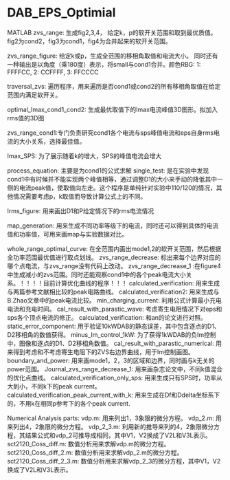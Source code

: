 # DAB_EPS_Optimial
MATLAB
zvs_range: 生成fig2,3,4， 给定k，p的软开关范围和取到最优质值。fig2为cond2，fig3为cond1，fig4为合并起来的软开关范围。

zvs_range_figure: 给定k或p，生成全范围的移相角取值和电流大小。 同时还有一种输出是以角度（乘180度）表示，将small与cond1合并。颜色RBG: 1: FFFFCC, 2: CCFFFF, 3: FFCCCC

traversal_zvs: 遍历程序，用来遍历是否cond1或cond2的所有移相角取值在给定范围内满足软开关。

optimal_Imax_cond1_cond2: 生成最优取值下的Imax电流峰值3D图形。拟加入rms值的3D图

zvs_range_cond1:专门负责研究cond1各个电流与sps峰值电流和eps自身rms电流的大小关系，选择最佳值。

Imax_SPS: 为了展示随着k的增大，SPS的峰值电流会增大

process_equation: 主要是为cond1的公式求解
single_test: 是在实验中发现cond1中有时候并不能实现两个峰值相等，通过调整D1的大小来手动的降低其中一侧的电流peak值，使取值向左走。这个程序是单纯针对实验中110/120的情况，其他情况需要考虑p，k取值而导致计算公式上的不同。

Irms_figure: 用来画出D1和P给定情况下的rms电流情况

map_generation: 用来生成不同功率等级下的电流，同时还可以得到具体的电流值和功率值，可用来画map与实验数据对比。

whole_range_optimal_curve: 在全范围内画出mode1,2的软开关范围，然后根据全功率范围最优值进行取点划线。
zvs_range_decrease: 标出来每个边界对应的哪个点电流，与zvs_range没有代码上改动。
zvs_range_decrease_1 :在figure4中生成减小的zvs范围。同时还能观察cond1中的各个peak电流大小关系。！！！！目前计算优化曲线的程序！！！
calculated_verification: 用来生成与两篇参考文献相比较的peak电路曲线。
calculated_verification2: 用来生成与B.Zhao文章中的peak电流比较。
min_charging_current: 利用公式计算最小充电电流和充电时间。
cal_result_with_parastic_wave: 考虑寄生电阻情况下对eps和sps各个顶点电流的修正。
calculated_verification: 和an的论文进行对照。
static_error_component: 用于验证10kWDAB的静态误差，其中包含逐点的D1、D2移相角的数值获得。
minus_Im_control_1kW: 为了获得1kWDAB的负Im控制中，图像和逐点的D1、D2移相角数值。
cal_result_with_parastic_numerical: 用来得到考虑和不考虑寄生电阻下的ZVS右边界曲线，用于Im控制画图。
boundary_and_power: 用来画mode1，2，3的区域和边界，同时画与k无关的power范围。
Journal_zvs_range_decrease_1: 用来画杂志论文中，不同k值混合的优化点曲线。
calculated_verification_only_sps: 用来生成只有SPS时，功率从大到小，不同k下的peak current。
calculated_verification_peak_current_with_k: 用来生成在Df和Ddelta坐标系下的，不用k在相同p参考下的各个peak current.

Numerical Analysis parts:
vdp.m: 用来列出1，3象限的微分方程。
vdp_2.m: 用来列出4，2象限的微分方程。
vdp_2_3.m: 利用新的推导来列的4，2象限微分方程，其结果公式和vdp_2可推导成相同，其中V1，V2换成了V2L和V3L表示。
sct2120_Coss_diff.m: 数值分析用来求解vdp.m的微分方程。
sct2120_Coss_diff_2.m: 数值分析用来求解vdp_2.m的微分方程。
sct2120_Coss_diff_2_3.m: 数值分析用来求解vdp_2_3的微分方程，其中V1，V2换成了V2L和V3L表示。
